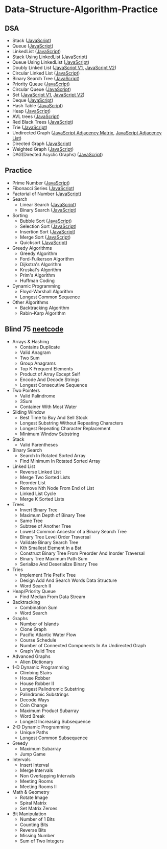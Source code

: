 # Data-Structure-Algorithm-Practice
## DSA
- Stack ([JavaScript](DSA/stack.js))
- Queue ([JavaScript](DSA/queue.js))
- LinkedList ([JavaScript](DSA/linked-list.js))
- Stack Using LinkedList ([JavaScript](DSA/stack-using-linked-list.js))
- Queue Using LinkedList ([JavaScript](DSA/queue-using-linked-list.js))
- Doubly Linked List ([JavaScript V1](DSA/doubly-linked-list-v1.js), [JavaScript V2](DSA/doubly-linked-list-v2.js))
- Circular Linked List ([JavaScript](DSA//circular-linked-list.js))
- Binary Search Tree ([JavaScript](DSA/binary-search-tree.js))
- Priority Queue ([JavaScript](DSA/priority-queue.js))
- Circular Queue ([JavaScript](DSA/circular-queue.js))
- Set ([JavaScript V1](DSA/set-v1.js), [JavaScript V2](DSA/set-v2.js))
- Deque ([JavaScript](DSA/deque.js))
- Hash Table ([JavaScript](DSA/hash-table.js))
- Heap ([JavaScript](DSA/heap.js))
- AVL trees ([JavaScript](DSA/avl-tree.js))
- Red Black Trees ([JavaScript](DSA/red-black-tree.js))
- Trie ([JavaScript](DSA/trie.js))
- Undirected Graph ([JavaScript Adjacency Matrix](DSA/undirected-graph-matrix.js), [JavaScript Adjacency List](DSA/undirected-graph-list.js))
- Directed Graph ([JavaScript](DSA/directed-graph.js))
- Weighted Graph ([JavaScript](DSA/weighted-graph.js))
- DAG(Directed Acyclic Graphs) ([JavaScript](DSA/dag.js))

## Practice
- Prime Number ([JavaScript](Practice/prime-number.js))
- Fibonacci Series ([JavaScript](Practice/fibonacci.js))
- Factorial of Number ([JavaScript](Practice/factorial.js))
- Search
    - Linear Search ([JavaScript](Practice/linear-search.js))
    - Binary Search ([JavaScript](Practice/binary-search.js))
- Sorting
    - Bubble Sort ([JavaScript](Practice/bubble-sort.js))
    - Selection Sort ([JavaScript](Practice/selection-sort.js))
    - Insertion Sort ([JavaScript](Practice/insertion-sort.js))
    - Merge Sort ([JavaScript](Practice/merge-sort.js))
    - Quicksort ([JavaScript](Practice/quick-sort.js))
- Greedy Algorithms
    - Greedy Algorithm
    - Ford-Fulkerson Algorithm
    - Dijkstra's Algorithm
    - Kruskal's Algorithm
    - Prim's Algorithm
    - Huffman Coding
- Dynamic Programming
    - Floyd-Warshall Algorithm
    - Longest Common Sequence
- Other Algorithms
    - Backtracking Algorithm
    - Rabin-Karp Algorithm

## Blind 75 [neetcode](https://neetcode.io/practice)
- Arrays & Hashing
    - Contains Duplicate
    - Valid Anagram
    - Two Sum
    - Group Anagrams
    - Top K Frequent Elements
    - Product of Array Except Self
    - Encode And Decode Strings
    - Longest Consecutive Sequence
- Two Pointers
    - Valid Palindrome
    - 3Sum
    - Container With Most Water
- Sliding Window
    - Best Time to Buy And Sell Stock
    - Longest Substring Without Repeating Characters
    - Longest Repeating Character Replacement
    - Minimum Window Substring
- Stack
    - Valid Parentheses
- Binary Search
    - Search In Rotated Sorted Array
    - Find Minimum In Rotated Sorted Array
- Linked List
    - Reverse Linked List
    - Merge Two Sorted Lists
    - Reorder List
    - Remove Nth Node From End of List
    - Linked List Cycle
    - Merge K Sorted Lists
- Trees
    - Invert Binary Tree
    - Maximum Depth of Binary Tree
    - Same Tree
    - Subtree of Another Tree
    - Lowest Common Ancestor of a Binary Search Tree
    - Binary Tree Level Order Traversal
    - Validate Binary Search Tree
    - Kth Smallest Element In a Bst
    - Construct Binary Tree From Preorder And Inorder Traversal
    - Binary Tree Maximum Path Sum
    - Serialize And Deserialize Binary Tree
- Tries
    - Implement Trie Prefix Tree
    - Design Add And Search Words Data Structure
    - Word Search II
- Heap/Priority Queue
    - Find Median From Data Stream
- Backtracking
    - Combination Sum
    - Word Search
- Graphs
    - Number of Islands
    - Clone Graph
    - Pacific Atlantic Water Flow
    - Course Schedule
    - Number of Connected Components In An Undirected Graph
    - Graph Valid Tree
- Advanced Graphs
    - Alien Dictionary
- 1-D Dynamic Programming
    - Climbing Stairs
    - House Robber
    - House Robber II
    - Longest Palindromic Substring
    - Palindromic Substrings
    - Decode Ways
    - Coin Change
    - Maximum Product Subarray
    - Word Break
    - Longest Increasing Subsequence
- 2-D Dynamic Programming
    - Unique Paths
    - Longest Common Subsequence
- Greedy
    - Maximum Subarray
    - Jump Game
- Intervals
    - Insert Interval
    - Merge Intervals
    - Non Overlapping Intervals
    - Meeting Rooms
    - Meeting Rooms II
- Math & Geometry
    - Rotate Image
    - Spiral Matrix
    - Set Matrix Zeroes
- Bit Manipulation
    - Number of 1 Bits
    - Counting Bits
    - Reverse Bits
    - Missing Number
    - Sum of Two Integers